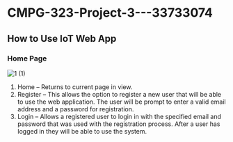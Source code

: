 # CMPG-323-Project-3---33733074

## How to Use IoT Web App

### Home Page
![1 (1)](https://user-images.githubusercontent.com/91562022/192815049-e2c3f5f2-fef8-44a2-907b-a1872fbcfe45.png)

1. Home – Returns to current page in view.
2. Register – This allows the option to register a new user that will be able to use the web application. The user will be prompt to enter a valid email address and a password for registration.
3. Login – Allows a registered user to login in with the specified email and password that was used with the registration process. After a user has logged in they will be able to use the system.

